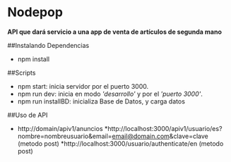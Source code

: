 # Nodepop 
**API que dará servicio a una app de venta de artículos de segunda mano**

##Instalando Dependencias
  * npm install

##Scripts
  * npm start: inicia servidor  por el puerto 3000.
  * npm run dev: inicia en modo *'desarrollo'*  y por el *'puerto 3000'*.
  * npm run installBD: inicializa Base de Datos, y carga datos

##Uso de API
  * http://domain/apiv1/anuncios
  *http://localhost:3000/apiv1/usuario/es?nombre=nombreusuario&email=email@domain.com&clave=clave (metodo post)
  *http://localhost:3000/usuario/authenticate/en (metodo post)
